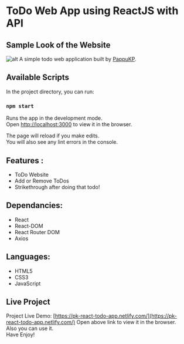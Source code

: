 # ToDo Web App using ReactJS with API

## Sample Look of the Website

![alt](https://cdn.discordapp.com/attachments/579784126807146508/761851315172147200/unknown.png)
A simple todo web application built by [PappuKP](https://www.linkedin.com/in/pappu-kumar-pashi-75977a172/). 

## Available Scripts

In the project directory, you can run:

### `npm start`

Runs the app in the development mode.<br />
Open [http://localhost:3000](http://localhost:3000) to view it in the browser.

The page will reload if you make edits.<br />
You will also see any lint errors in the console.

## Features :
- ToDo Website
- Add or Remove ToDos
- Strikethrough after doing that todo!

## Dependancies:
- React
- React-DOM
- React Router DOM
- Axios

## Languages:
- HTML5
- CSS3
- JavaScript

## Live Project 
Project Live Demo: [https://pk-react-todo-app.netlify.com/](https://pk-react-todo-app.netlify.com/) 
Open above link to view it in the browser. <br />
Also you can use it. <br />
Have Enjoy!
